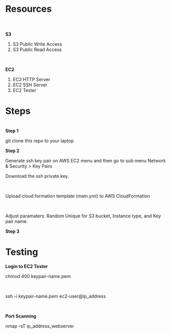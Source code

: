 <h1> <b> Resources </b> </h1> <br> 
<br>
<b>S3</b> <br>

1. S3 Public Write Access <br>
2. S3 Public Read Access <br>

<br>

<b>EC2</b> <br>

1. EC2 HTTP Server <br>
2. EC2 SSH Server <br>
3. EC2 Tester <br>

<h1> Steps </h1>
<br>
<b>Step 1</b> <br>

git clone this repo to your laptop

<b>Step 2</b> <br>

Generate ssh key pair on AWS EC2 menu and then go to sub menu Network & Security > Key Pairs

Download the ssh private key.

<br>

Upload cloud formation template (main.yml) to AWS CloudFormation

<br>

Adjust paramaters: Random Unique for S3 bucket, Instance type, and Key pair name.

<b>Step 3</b> <br>


<h1> Testing </h1>

<b> Login to EC2 Tester </b>

chmod 400 keypair-name.pem

<br>

ssh -i keypair-name.pem ec2-user@ip_address

<br>

<b> Port Scanning </b>

nmap -sT ip_address_webserver



